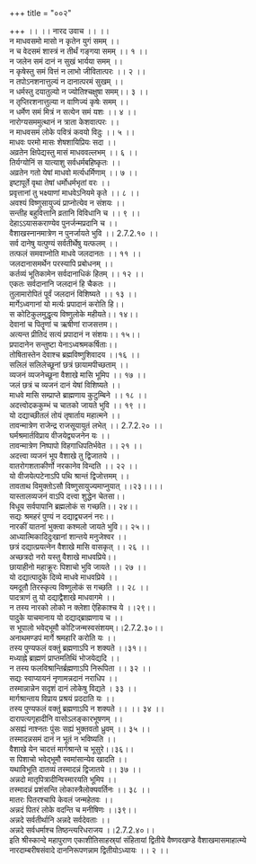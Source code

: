 +++
title = "००२"

+++
।। ।। नारद उवाच ।। ।।  
न माधवसमो मासो न कृतेन युगं समम् ।।  
न च वेदसमं शास्त्रं न तीर्थं गङ्गया समम् ।। १ ।।  
न जलेन समं दानं न सुखं भार्यया समम् ।।  
न कृषेस्तु समं वित्तं न लाभो जीवितात्परः ।। २ ।।  
न तपोऽनशनात्तुल्यं न दानात्परमं सुखम् ।।  
न धर्मस्तु दयातुल्यो न ज्योतिश्चक्षुषा समम्।। ३ ।।  
न तृप्तिरशनात्तुल्या न वाणिज्यं कृषेः समम् ।।  
न धर्मेण समं मित्रं न सत्येन समं यशः ।। ४ ।।  
नारोग्यसममुत्थानं न त्राता केशवात्परः ।।  
न माधवसमं लोके पवित्रं कवयो विदुः ।। ५ ।।  
माधवः परमो मासः शेषशायिप्रियः सदा ।।  
अव्रतेन क्षिपेद्यस्तु मासं माधववल्लभम् ।। ६ ।।  
तिर्यग्योनिं स यात्याशु सर्वधर्मबहिष्कृतः ।।  
अव्रतेन गतो येषां माधवो मर्त्यधर्मिणाम् ।। ७ ।।  
इष्टापूर्ते वृथा तेषां धर्मोधर्मभृतां वरः ।।  
प्रवृत्तानां तु भक्ष्याणां माधवेऽनियमे कृते ।। ८ ।।  
अवश्यं विष्णुसायुज्यं प्राप्नोत्येव न संशयः ।।  
सन्तीह बहुवित्तानि व्रतानि विविधानि च ।। ९ ।।  
देहाऽऽयासकराण्येव पुनर्जन्मप्रदानि च ।।  
वैशाखस्नानमात्रेण न पुनर्जायते भुवि ।। 2.7.2.१० ।।  
सर्व दानेषु यत्पुण्यं सर्वतीर्थेषु यत्फलम् ।।  
तत्फलं समवाप्नोति माधवे जलदानतः ।। ११ ।।  
जलदानासमर्थेन परस्यापि प्रबोधनम् ।।  
कर्तव्यं भूतिकामेन सर्वदानाधिकं हितम् ।। १२ ।।  
एकतः सर्वदानानि जलदानं हि चैकतः ।।  
तुलामारोपितं पूर्वं जलदानं विशिष्यते ।। १३ ।।  
मार्गेऽध्वगानां यो मर्त्यः प्रपादानं करोति हि।।  
स कोटिकुलमुद्धृत्य विष्णुलोके महीयते।। १४।।  
देवानां च पितॄणां च ऋषीणां राजसत्तम।।  
अत्यन्त प्रीतिदं सत्यं प्रपादानं न संशयः।। १५।।  
प्रपादानेन सन्तुष्टा येनाऽध्वश्रमकर्षिताः।।  
तोषितास्तेन देवाश्च ब्रह्मविष्णुशिवादय ।।१६ ।।  
सलिलं सलिलेच्छूनां छत्रं छायामपीच्छताम् ।।  
व्यजनं व्यजनेच्छूना वैशाखे मासि भूमिप ।। १७ ।।  
जलं छत्रं च व्यजनं दानं येषां विशिष्यते ।।  
माधवे मासि सम्प्राप्ते ब्राह्मणाय कुटुम्बिने ।। १८ ।।  
अदत्त्वोदककुम्भं च चातको जायते भुवि ।। १९ ।।  
यो दद्याच्छीतलं तोयं तृषार्ताय महात्मने ।।  
तावन्मात्रेण राजेन्द्र राजसूयायुतं लभेत् ।। 2.7.2.२० ।।  
घर्मश्रमार्तविप्राय वीजयेद्व्यजनेन यः ।।  
तावन्मात्रेण निष्पापो विहगाधिपतिर्भवेत ।। २१ ।।  
अदत्त्वा व्यजनं भूप वैशाखे तु द्विजातये ।।  
वातरोगशताकीर्णो नरकानेव विन्दति ।। २२ ।।  
यो वीजयेत्पटेनाऽपि पथि श्रान्तं द्विजोत्तमम् ।।  
तावताथ विमुक्तोऽसौ विष्णुसायुज्यमाप्नुयात् ।।२३।।।।  
यास्तालव्यजनं वाऽपि दत्त्वा शुद्धेन चेतसा।।  
विधूय सर्वपापानि ब्रह्मलोकं स गच्छति।। २४।।  
सद्यः श्रमहरं पुण्यं न दद्याद्व्यजनं नरः।।  
नारकीं यातनां भुक्त्वा कश्मलो जायते भुवि।। २५।।  
आध्यात्मिकादिदुःखानां शान्तये मनुजेश्वर ।।  
छत्रं दद्यात्प्रयत्नेन वैशाखे मासि वासकृत् ।। २६ ।।  
अच्छत्रदो नरो यस्तु वैशाखे माधवप्रिये।।  
छायाहीनो महाक्रूरः पिशाचो भुवि जायते ।। २७ ।।  
यो दद्यात्पादुके दिव्ये माधवे माधवप्रिये ।।  
यमदूतौ तिरस्कृत्य विष्णुलोकं स गच्छति ।। २८ ।।  
पादत्राणं तु यो दद्याद्वैशाखे माधवागमे ।।  
न तस्य नारको लोको न क्लेशा ऐहिकाश्च ये ।।२९।।  
पादुके याचमानाय यो दद्याद्ब्राह्मणाय च ।।  
स भूपालो भवेद्भूमौ कोटिजन्मस्वसंशयम्।।2.7.2.३०।।  
अनाथमण्डपं मार्गे श्रमहारि करोति यः ।।  
तस्य पुण्यफलं वक्तुं ब्रह्मणाऽपि न शक्यते ।।३१।।  
मध्याह्ने ब्राह्मणं प्राप्तमतिथिं भोजयेद्यदि ।।  
न तस्य फलविश्रान्तिर्ब्रह्मणाऽपि निरूपिता ।। ३२ ।।  
सद्यः स्वाप्यायनं नृणामन्नदानं नराधिप ।।  
तस्मान्नान्नेन सदृशं दानं लोकेषु विद्यते । ३३ ।।  
मार्गश्रान्ताय विप्राय प्रश्रयं प्रददाति यः ।।  
तस्य पुण्यफलं वक्तुं ब्रह्मणाऽपि न शक्यते ।। ।। ३४ ।।  
दारापत्यगृहादीनि वासोऽलङ्कारभूषणम् ।।  
असह्यं नाश्नतः पुंसः सह्यं भुक्तवतो ध्रुवम् ।। ३५ ।।  
तस्मादन्नसमं दानं न भूतं न भविष्यति ।।  
वैशाखे येन चादत्तं मार्गश्रान्ते च भूसुरे।।३६।।  
स पिशाचो भवेद्भूमौ स्वमांसान्येव खादति ।।  
यथाविभूति दातव्यं तस्मादन्नं द्विजातये ।। ३७ ।।  
अन्नदो मातृपित्रादीन्विस्मारयति भूमिप ।।  
तस्मादन्नं प्रशंसन्ति लोकास्त्रैलोक्यवर्तिनः ।। ३८ ।।  
मातरः पितरश्चापि केवलं जन्महेतवः ।।  
अन्नदं पितरं लोके वदन्ति च मनीषिणः ।।३९।।  
अन्नदे सर्वतीर्थानि अन्नदे सर्वदेवताः ।।  
अन्नदे सर्वधर्माश्च तिष्ठन्त्यरिधराजय ।।2.7.2.४०।।  
इति श्रीस्कान्दे महापुराण एकाशीतिसाहस्र्यां संहितायां द्वितीये वैष्णवखण्डे वैशाखमासमाहात्म्ये नारदाम्बरीषसंवादे दाननिरूपणन्नाम द्वितीयोऽध्यायः ।। २ ।।